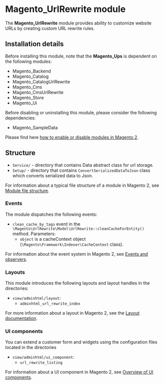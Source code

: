 # Magento_UrlRewrite module

The **Magento_UrlRewrite** module provides ability to customize website URLs by creating custom URL rewrite rules.

## Installation details

Before installing this module, note that the **Magento_Ups** is dependent on the following modules:

- Magento_Backend
- Magento_Catalog
- Magento_CatalogUrlRewrite
- Magento_Cms
- Magento_CmsUrlRewrite
- Magento_Store
- Magento_Ui

Before disabling or uninstalling this module, please consider the following dependencies:

- Magento_SampleData

Please find here [how to enable or disable modules in Magento 2](https://devdocs.magento.com/guides/v2.4/install-gde/install/cli/install-cli-subcommands-enable.html).

## Structure

- `Service/` - directory that contains Data abstract class for url storage.
- `Setup/` - directory that contains `ConvertSerializedDataToJson` class which converts serialized data to Json.

For information about a typical file structure of a module in Magento 2, see [Module file structure](https://devdocs.magento.com/guides/v2.4/extension-dev-guide/build/module-file-structure.html#module-file-structure).

### Events

The module dispatches the following events:

- `clean_cache_by_tags` event in the `\Magento\UrlRewrite\Model\UrlRewrite::cleanCacheForEntity()` method. Parameters:
    - `object` is a cacheContext object (`\Magento\Framework\Indexer\CacheContext` class).

For information about the event system in Magento 2, see [Events and observers](https://devdocs.magento.com/guides/v2.4/extension-dev-guide/events-and-observers.html#events).

### Layouts

This module introduces the following layouts and layout handles in the directories:

- `view/adminhtml/layout`:
    - `adminhtml_url_rewrite_index`

For more information about a layout in Magento 2, see the [Layout documentation](https://devdocs.magento.com/guides/v2.4/frontend-dev-guide/layouts/layout-overview.html).

### UI components

You can extend a customer form and widgets using the configuration files located in the directories 

- `view/adminhtml/ui_component`:
    - `url_rewrite_listing`

For information about a UI component in Magento 2, see [Overview of UI components](https://devdocs.magento.com/guides/v2.4/ui_comp_guide/bk-ui_comps.html).
